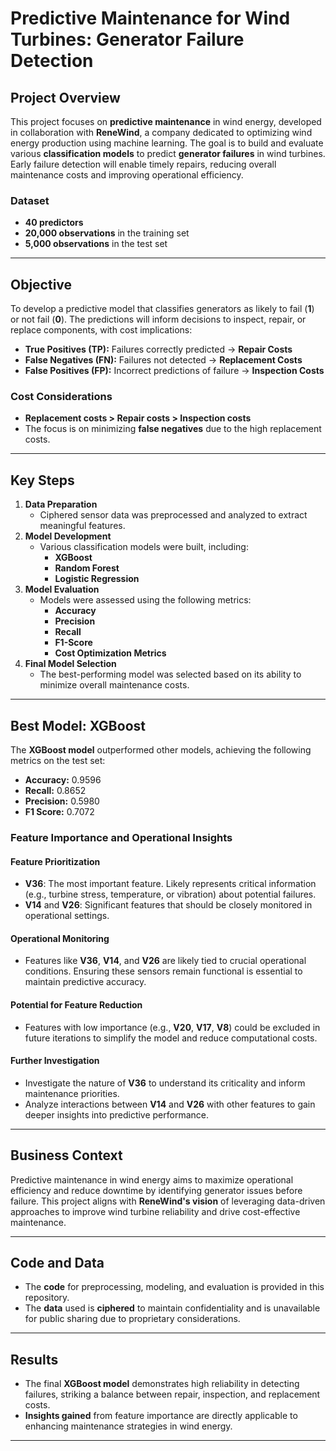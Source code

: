 # **Predictive Maintenance for Wind Turbines: Generator Failure Detection**

## **Project Overview**

This project focuses on **predictive maintenance** in wind energy, developed in collaboration with **ReneWind**, a company dedicated to optimizing wind energy production using machine learning. The goal is to build and evaluate various **classification models** to predict **generator failures** in wind turbines. Early failure detection will enable timely repairs, reducing overall maintenance costs and improving operational efficiency.

### **Dataset**

- **40 predictors**
- **20,000 observations** in the training set
- **5,000 observations** in the test set

---

## **Objective**

To develop a predictive model that classifies generators as likely to fail (**1**) or not fail (**0**). The predictions will inform decisions to inspect, repair, or replace components, with cost implications:

- **True Positives (TP):** Failures correctly predicted → **Repair Costs**
- **False Negatives (FN):** Failures not detected → **Replacement Costs**
- **False Positives (FP):** Incorrect predictions of failure → **Inspection Costs**

### **Cost Considerations**
- **Replacement costs > Repair costs > Inspection costs**
- The focus is on minimizing **false negatives** due to the high replacement costs.

---

## **Key Steps**

1. **Data Preparation**
   - Ciphered sensor data was preprocessed and analyzed to extract meaningful features.
2. **Model Development**
   - Various classification models were built, including:
     - **XGBoost**
     - **Random Forest**
     - **Logistic Regression**
3. **Model Evaluation**
   - Models were assessed using the following metrics:
     - **Accuracy**
     - **Precision**
     - **Recall**
     - **F1-Score**
     - **Cost Optimization Metrics**
4. **Final Model Selection**
   - The best-performing model was selected based on its ability to minimize overall maintenance costs.

---

## **Best Model: XGBoost**

The **XGBoost model** outperformed other models, achieving the following metrics on the test set:

- **Accuracy:** 0.9596
- **Recall:** 0.8652
- **Precision:** 0.5980
- **F1 Score:** 0.7072

### **Feature Importance and Operational Insights**

#### **Feature Prioritization**
- **V36**: The most important feature. Likely represents critical information (e.g., turbine stress, temperature, or vibration) about potential failures.
- **V14** and **V26**: Significant features that should be closely monitored in operational settings.

#### **Operational Monitoring**
- Features like **V36**, **V14**, and **V26** are likely tied to crucial operational conditions. Ensuring these sensors remain functional is essential to maintain predictive accuracy.

#### **Potential for Feature Reduction**
- Features with low importance (e.g., **V20**, **V17**, **V8**) could be excluded in future iterations to simplify the model and reduce computational costs.

#### **Further Investigation**
- Investigate the nature of **V36** to understand its criticality and inform maintenance priorities.
- Analyze interactions between **V14** and **V26** with other features to gain deeper insights into predictive performance.

---

## **Business Context**

Predictive maintenance in wind energy aims to maximize operational efficiency and reduce downtime by identifying generator issues before failure. This project aligns with **ReneWind's vision** of leveraging data-driven approaches to improve wind turbine reliability and drive cost-effective maintenance.

---

## **Code and Data**

- The **code** for preprocessing, modeling, and evaluation is provided in this repository.
- The **data** used is **ciphered** to maintain confidentiality and is unavailable for public sharing due to proprietary considerations.

---

## **Results**

- The final **XGBoost model** demonstrates high reliability in detecting failures, striking a balance between repair, inspection, and replacement costs.
- **Insights gained** from feature importance are directly applicable to enhancing maintenance strategies in wind energy.

---

